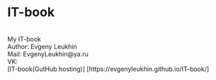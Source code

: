 # IT-book
<br>
My IT-book
<br>
Author: Evgeny Leukhin
<br>
Mail: EvgenyLeukhin@ya.ru
<br>
VK: <https://vk.com/leukhin_ei>
<br>
[IT-book(GutHub hosting)] [https://evgenyleukhin.github.io/IT-book/]
<!-- http://radioprog.ru/post/81 -->
